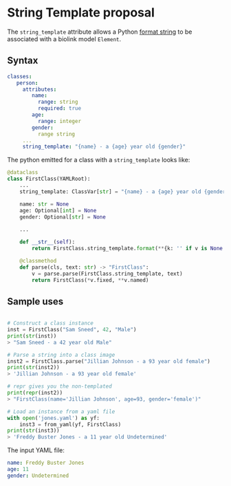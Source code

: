 # String Template proposal
The `string_template` attribute allows a Python [format string](https://docs.python.org/3/library/string.html#formatstrings)
to be associated with a biolink model `Element`.  

## Syntax
```yaml
classes:
   person:
     attributes:
        name:
          range: string
          required: true
        age:
          range: integer
        gender:
          range string
     ...
     string_template: "{name} - a {age} year old {gender}"
```

The python emitted for a class with a `string_template` looks like:

```python
@dataclass
class FirstClass(YAMLRoot):
    ...
    string_template: ClassVar[str] = "{name} - a {age} year old {gender}"

    name: str = None
    age: Optional[int] = None
    gender: Optional[str] = None
    
    ...

    def __str__(self):
        return FirstClass.string_template.format(**{k: '' if v is None else v for k, v in self.__dict__.items()})

    @classmethod
    def parse(cls, text: str) -> "FirstClass":
        v = parse.parse(FirstClass.string_template, text)
        return FirstClass(*v.fixed, **v.named)
```

## Sample uses
```python

# Construct a class instance
inst = FirstClass("Sam Sneed", 42, "Male")
print(str(inst))
> "Sam Sneed - a 42 year old Male"

# Parse a string into a class image
inst2 = FirstClass.parse("Jillian Johnson - a 93 year old female")
print(str(inst2))
> 'Jillian Johnson - a 93 year old female'

# repr gives you the non-templated 
print(repr(inst2))
> "FirstClass(name='Jillian Johnson', age=93, gender='female')"

# Load an instance from a yaml file
with open('jones.yaml') as yf:
    inst3 = from_yaml(yf, FirstClass)
print(str(inst3))
> 'Freddy Buster Jones - a 11 year old Undetermined'
```

The input YAML file:
```yaml
name: Freddy Buster Jones
age: 11
gender: Undetermined
```

